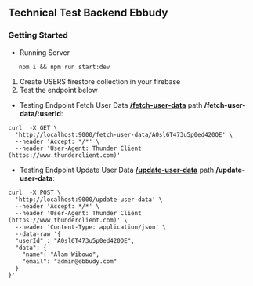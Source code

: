 ## Technical Test Backend Ebbudy

### Getting Started
 - Running Server
 ```shell
    npm i && npm run start:dev
 ```

1. Create USERS firestore collection in your firebase
2. Test the endpoint below

- Testing Endpoint Fetch User Data **[/fetch-user-data](http://localhost:9000/fetch-user-data)**  path **/fetch-user-data/:userId**:

```shell
curl  -X GET \
  'http://localhost:9000/fetch-user-data/A0sl6T473u5p0ed420OE' \
  --header 'Accept: */*' \
  --header 'User-Agent: Thunder Client (https://www.thunderclient.com)'

```

- Testing Endpoint Update User Data **[/update-user-data](http://localhost:9000/update-user-data)**  path **/update-user-data**:

```shell
curl  -X POST \
  'http://localhost:9000/update-user-data' \
  --header 'Accept: */*' \
  --header 'User-Agent: Thunder Client (https://www.thunderclient.com)' \
  --header 'Content-Type: application/json' \
  --data-raw '{
  "userId" : "A0sl6T473u5p0ed420OE",
  "data": {
    "name": "Alam Wibowo",
    "email": "admin@ebbudy.com"
  }
}'

```
